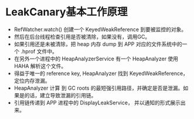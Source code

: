 # LeakCanary基本工作原理

- RefWatcher.watch() 创建一个 KeyedWeakReference 到要被监控的对象。
- 然后在后台线程检查引用是否被清除，如果没有，调用GC。
- 如果引用还是未被清除，把 heap 内存 dump 到 APP 对应的文件系统中的一个 .hprof 文件中。
- 在另外一个进程中的 HeapAnalyzerService 有一个 HeapAnalyzer 使用HAHA 解析这个文件。
- 得益于唯一的 reference key, HeapAnalyzer 找到 KeyedWeakReference，定位内存泄漏。
- HeapAnalyzer 计算 到 GC roots 的最短强引用路径，并确定是否是泄漏。如果是的话，建立导致泄漏的引用链。
- 引用链传递到 APP 进程中的 DisplayLeakService， 并以通知的形式展示出来。
